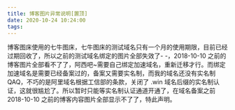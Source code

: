 ```yaml
---
title: 博客图片异常说明[置顶]
date: 2020-10-24 10:24:00
tags:
---
```

博客图床使用的七牛图床，七牛图床的测试域名只有一个月的使用期限，目前已经过期回收了，所以之前的测试域名绑定的图片全部失效了- -，2018-10-10 之前的博客图片全部看不了了，阿西吧~需要自己绑定加速域名，重新迁移才行。而绑定加速域名是需要已经备案过的，备案又需要实名制，而我的域名还没有实名制QAQ，不巧的是阿里域名根据工信部的条款，关闭了 .win 域名后缀的实名制认证，这就很尴尬了。所以暂时只能等实名制认证通道开通了，在域名备案之前 2018-10-10 之前的博客内容图片全部显示不了了，特此声明。
